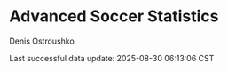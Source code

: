 # Advanced Soccer Statistics
Denis Ostroushko

<!-- gfm -->

Last successful data update: 2025-08-30 06:13:06 CST
